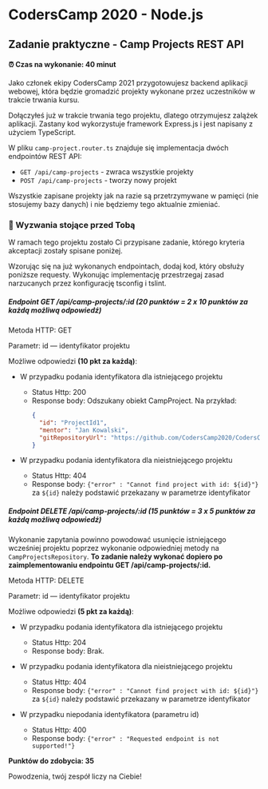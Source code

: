 # CodersCamp 2020 - Node.js
## Zadanie praktyczne - Camp Projects REST API 

#### ⏰ Czas na wykonanie: 40 minut

Jako członek ekipy CodersCamp 2021 przygotowujesz backend aplikacji webowej, która będzie gromadzić
projekty wykonane przez uczestników w trakcie trwania kursu.

Dołączyłeś już w trakcie trwania tego projektu, dlatego otrzymujesz zalążek aplikacji.
Zastany kod wykorzystuje framework Express.js i jest napisany z użyciem TypeScript.

W pliku `camp-project.router.ts` znajduje się implementacja dwóch endpointów REST API:
- `GET /api/camp-projects` - zwraca wszystkie projekty
- `POST /api/camp-projects` - tworzy nowy projekt

Wszystkie zapisane projekty jak na razie są przetrzymywane w pamięci (nie stosujemy bazy danych)
i nie będziemy tego aktualnie zmieniać.

### 🚀 Wyzwania stojące przed Tobą

W ramach tego projektu zostało Ci przypisane zadanie, 
którego kryteria akceptacji zostały spisane poniżej.

Wzorując się na już wykonanych endpointach, dodaj kod, który obsłuży poniższe requesty.
Wykonując implementację przestrzegaj zasad narzucanych przez konfigurację tsconfig i tslint.


##### Endpoint GET /api/camp-projects/:id **(20 punktów = 2 x 10 punktów za każdą możliwą odpowiedź)**
Metoda HTTP: GET

Parametr: id — identyfikator projektu

Możliwe odpowiedzi **(10 pkt za każdą)**:
- W przypadku podania identyfikatora dla istniejącego projektu
    - Status Http: 200
    - Response body: Odszukany obiekt CampProject.
        Na przykład:
        ```json
        {
          "id": "ProjectId1",
          "mentor": "Jan Kowalski",
          "gitRepositoryUrl": "https://github.com/CodersCamp2020/CodersCamp2020.Projekt.JavaScript.StarWarsQuiz.git"
        }
        ```
    
- W przypadku podania identyfikatora dla nieistniejącego projektu
    - Status Http: 404
    - Response body: `{"error" : "Cannot find project with id: ${id}"}` za `${id}` należy podstawić przekazany w parametrze identyfikator
 

##### Endpoint DELETE /api/camp-projects/:id **(15 punktów = 3 x 5 punktów za każdą możliwą odpowiedź)**
Wykonanie zapytania powinno powodować usunięcie istniejącego wcześniej projektu poprzez
wykonanie odpowiedniej metody na `CampProjectsRepository`.
**To zadanie należy wykonać dopiero po zaimplementowaniu endpointu GET /api/camp-projects/:id.**

Metoda HTTP: DELETE

Parametr: id — identyfikator projektu

Możliwe odpowiedzi **(5 pkt za każdą)**:
- W przypadku podania identyfikatora dla istniejącego projektu
    - Status Http: 204
    - Response body: Brak.
    
- W przypadku podania identyfikatora dla nieistniejącego projektu
    - Status Http: 404
    - Response body: `{"error" : "Cannot find project with id: ${id}"}` za `${id}` należy podstawić przekazany w parametrze identyfikator

- W przypadku niepodania identyfikatora (parametru id)
    - Status Http: 400
    - Response body: `{"error" : "Requested endpoint is not supported!"}`
 

**Punktów do zdobycia: 35**

Powodzenia, twój zespół liczy na Ciebie! 
